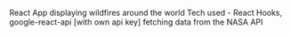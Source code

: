 React App displaying wildfires around the world 
Tech used -
React Hooks,
google-react-api [with own api key]
fetching data from the NASA API
